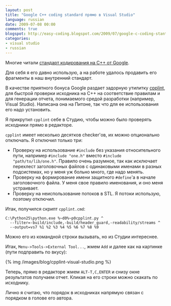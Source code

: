 ```yaml
---
layout: post
title: "Google C++ coding standard прямо в Visual Studio"
language: russian
date: 2009-07-08 00:00
comments: true
blogspot: http://easy-coding.blogspot.com/2009/07/google-c-coding-stantard-visual-studio.html
categories:
- visual studio
- russian
---
```

Многие читали [стандарт кодирования на С++ от Google][Google Coding Standard].

[Google Coding Standard]: http://google-styleguide.googlecode.com/svn/trunk/cppguide.xml

Для себя я его давно использую, а на работе удалось продавить его фрагменты в наш внутренний стандарт.

В качестве приятного бонуса Google раздает задорную утилитку [cpplint][], для быстрой проверки исходника на С++ на соответствие правилам и для генерации отчета, понимаемого средой разработки (например, Visual Studio). Написана она на Питоне, так что для ее использования его надо установить.

[cpplint]: http://google-styleguide.googlecode.com/svn/trunk/cpplint/cpplint.py

Я прикрутил `cpplint` себе в Студию, чтобы можно было проверять исходники прямо в редакторе.

`cpplint` имеет несколько десятков checker'ов, их можно опционально отключать. Я отключил только три:

* Проверку на использование `#include` без указания относительного пути, например `#include "one.h"` вместо `#include "path/to/lib/one.h"`. Правило очень разумное, так как исключает перехлест заголовочных файлов с одинаковыми именами в разных подсистемах, но у меня уж больно много, где надо менять.
* Проверку на формирование имени защитного `#define`'а в начале заголовочного файла. У меня свое правило именования, и оно меня устраивает.
* Проверку на неиспользование потоков в STL. Я потоки использую, поэтому отключил.

Итак, получился скрипт `cpplint.cmd`:

    C:\Python25\python.exe %~d0%~p0cpplint.py ^
      --filter=-build/include,-build/header_guard,-readability/streams ^
      --output=vs7 %1 %2 %3 %4 %5 %6 %7 %8 %9
      
Можно его из командной строки вызывать, но из Студии интереснее.

Итак, `Menu->Tools->External Tool...`, жмем `Add` и далее как на картинке (пути подправить по вкусу):

{% img /images/blog/cpplint-visual-studio.png %}

Теперь, прямо в редакторе жмем `ALT-T,C,ENTER` и снизу окне результатов получаем отчет. Кликая на его строки можно скакать по исходнику.

Лично я считаю, что порядок в исходниках напрямую связан с порядком в голове его автора.
